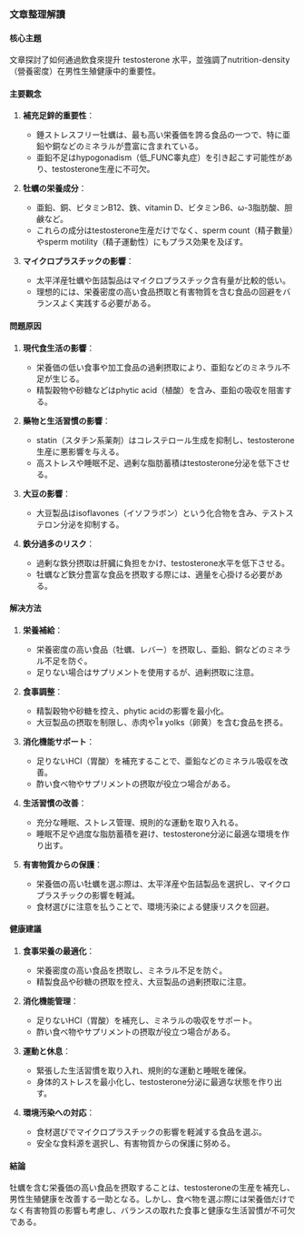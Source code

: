 ### 文章整理解讀

#### 核心主題
文章探討了如何通過飲食來提升 testosterone 水平，並強調了nutrition-density（營養密度）在男性生殖健康中的重要性。

#### 主要觀念
1. **補充足鋅的重要性**：  
   - 錘ストレスフリー牡蠣は、最も高い栄養価を誇る食品の一つで、特に亜鉛や銅などのミネラルが豊富に含まれている。  
   - 亜鉛不足はhypogonadism（低_FUNC睾丸症）を引き起こす可能性があり、testosterone生産に不可欠。

2. **牡蠣の栄養成分**：  
   - 亜鉛、銅、ビタミンB12、鉄、vitamin D、ビタミンB6、ω-3脂肪酸、胆鹸など。  
   - これらの成分はtestosterone生産だけでなく、sperm count（精子數量）やsperm motility（精子運動性）にもプラス効果を及ぼす。

3. **マイクロプラスチックの影響**：  
   - 太平洋産牡蠣や缶詰製品はマイクロプラスチック含有量が比較的低い。  
   - 理想的には、栄養密度の高い食品摂取と有害物質を含む食品の回避をバランスよく実践する必要がある。

#### 問題原因
1. **現代食生活の影響**：  
   - 栄養価の低い食事や加工食品の過剰摂取により、亜鉛などのミネラル不足が生じる。  
   - 精製穀物や砂糖などはphytic acid（植酸）を含み、亜鉛の吸収を阻害する。

2. **藥物と生活習慣の影響**：  
   - statin（スタチン系薬剤）はコレステロール生成を抑制し、testosterone生産に悪影響を与える。  
   - 高ストレスや睡眠不足、過剰な脂肪蓄積はtestosterone分泌を低下させる。

3. **大豆の影響**：  
   - 大豆製品はisoflavones（イソフラボン）という化合物を含み、テストステロン分泌を抑制する。

4. **鉄分過多のリスク**：  
   - 過剰な鉄分摂取は肝臓に負担をかけ、testosterone水平を低下させる。  
   - 牡蠣など鉄分豊富な食品を摂取する際には、適量を心掛ける必要がある。

#### 解决方法
1. **栄養補給**：  
   - 栄養密度の高い食品（牡蠣、レバー）を摂取し、亜鉛、銅などのミネラル不足を防ぐ。  
   - 足りない場合はサプリメントを使用するが、過剰摂取に注意。

2. **食事調整**：  
   - 精製穀物や砂糖を控え、phytic acidの影響を最小化。  
   - 大豆製品の摂取を制限し、赤肉やไข yolks（卵黄）を含む食品を摂る。

3. **消化機能サポート**：  
   - 足りないHCI（胃酸）を補充することで、亜鉛などのミネラル吸収を改善。  
   - 酢い食べ物やサプリメントの摂取が役立つ場合がある。

4. **生活習慣の改善**：  
   - 充分な睡眠、ストレス管理、規則的な運動を取り入れる。  
   - 睡眠不足や過度な脂肪蓄積を避け、testosterone分泌に最適な環境を作り出す。

5. **有害物質からの保護**：  
   - 栄養価の高い牡蠣を選ぶ際は、太平洋産や缶詰製品を選択し、マイクロプラスチックの影響を軽減。  
   - 食材選びに注意を払うことで、環境汚染による健康リスクを回避。

#### 健康建議
1. **食事栄養の最適化**：  
   - 栄養密度の高い食品を摂取し、ミネラル不足を防ぐ。  
   - 精製食品や砂糖の摂取を控え、大豆製品の過剰摂取に注意。

2. **消化機能管理**：  
   - 足りないHCI（胃酸）を補充し、ミネラルの吸収をサポート。  
   - 酢い食べ物やサプリメントの摂取が役立つ場合がある。

3. **運動と休息**：  
   - 緊張した生活習慣を取り入れ、規則的な運動と睡眠を確保。  
   - 身体的ストレスを最小化し、testosterone分泌に最適な状態を作り出す。

4. **環境汚染への対応**：  
   - 食材選びでマイクロプラスチックの影響を軽減する食品を選ぶ。  
   - 安全な食料源を選択し、有害物質からの保護に努める。

#### 結論
牡蠣を含む栄養価の高い食品を摂取することは、testosteroneの生産を補充し、男性生殖健康を改善する一助となる。しかし、食べ物を選ぶ際には栄養価だけでなく有害物質の影響も考慮し、バランスの取れた食事と健康な生活習慣が不可欠である。